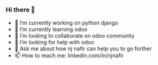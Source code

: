 ### Hi there 👋

<!--
**njNafir/njNafir** is a ✨ _special_ ✨ repository because its `README.md` (this file) appears on your GitHub profile.

Here are some ideas to get you started:

- 🔭 I’m currently working on ...
- 🌱 I’m currently learning ...
- 👯 I’m looking to collaborate on ...
- 🤔 I’m looking for help with ...
- 💬 Ask me about ...
- 📫 How to reach me: ...
- 😄 Pronouns: ...
- ⚡ Fun fact: ...
-->

- 🔭 I’m currently working on python django
- 🌱 I’m currently learning odoo
- 👯 I’m looking to collaborate on odoo community
- 🤔 I’m looking for help with odoo
- 💬 Ask me about how nj nafir can help you to go forther
- 📫 How to reach me: linkedin.com/in/njnafir
